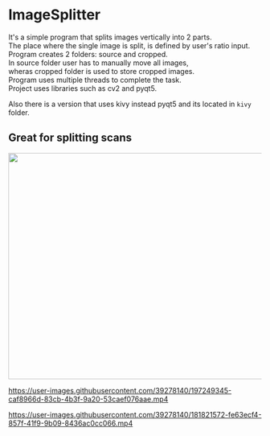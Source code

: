 # ImageSplitter  
It's a simple program that splits images vertically into 2 parts.  
The place where the single image is split, is defined by user's ratio input.  
Program creates 2 folders: source and cropped.  
In source folder user has to manually move all images,  
wheras cropped folder is used to store cropped images.  
Program uses multiple threads to complete the task.  
Project uses libraries such as cv2 and pyqt5. 

Also there is a version that uses kivy instead pyqt5 and its located in `kivy` folder.



## Great for splitting scans
<p float="left">
<img src="https://user-images.githubusercontent.com/39278140/180551386-86e4cb95-188a-4c50-bab3-011ab4c96435.png" height="450" width="600"  />
</p>





https://user-images.githubusercontent.com/39278140/197249345-caf8966d-83cb-4b3f-9a20-53caef076aae.mp4





https://user-images.githubusercontent.com/39278140/181821572-fe63ecf4-857f-41f9-9b09-8436ac0cc066.mp4  
















